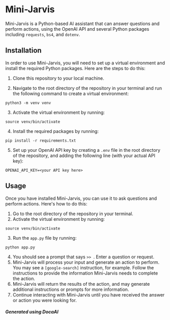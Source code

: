 # Mini-Jarvis

Mini-Jarvis is a Python-based AI assistant that can answer questions and perform actions, using the OpenAI API and several Python packages including `requests`, `bs4`, and `dotenv`.

## Installation

In order to use Mini-Jarvis, you will need to set up a virtual environment and install the required Python packages. Here are the steps to do this:

1. Clone this repository to your local machine.

2. Navigate to the root directory of the repository in your terminal and run the following command to create a virtual environment:
```
python3 -m venv venv
```
3. Activate the virtual environment by running:
```
source venv/bin/activate
```
4. Install the required packages by running:
```
pip install -r requirements.txt
```
5. Set up your OpenAI API key by creating a `.env` file in the root directory of the repository, and adding the following line (with your actual API key):
```
OPENAI_API_KEY=<your API key here>
```

## Usage

Once you have installed Mini-Jarvis, you can use it to ask questions and perform actions. Here's how to do this:

1. Go to the root directory of the repository in your terminal.
2. Activate the virtual environment by running:
```
source venv/bin/activate
```
3. Run the `app.py` file by running:
```
python app.py
```
4. You should see a prompt that says `>> `. Enter a question or request.
5. Mini-Jarvis will process your input and generate an action to perform. You may see a `[google-search]` instruction, for example. Follow the instructions to provide the information Mini-Jarvis needs to complete the action.
6. Mini-Jarvis will return the results of the action, and may generate additional instructions or prompts for more information.
7. Continue interacting with Mini-Jarvis until you have received the answer or action you were looking for.

##### Generated using DocaAI